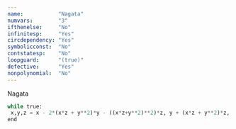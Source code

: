 ```yaml
---
name:           "Nagata"
numvars:        "3"
ifthenelse:     "No"
infinitesp:     "Yes"
circdependency: "Yes"
symbolicconst:  "No"
contstatesp:    "No"
loopguard:      "(true)"
defective:      "Yes"
nonpolynomial:  "No"
---
```


Nagata

```python
while true:
 x,y,z = x - 2*(x*z + y**2)*y - ((x*z+y**2)**2)*z, y + (x*z + y**2)*z, z
end
```
